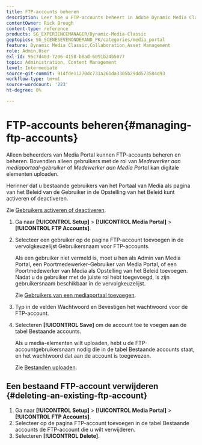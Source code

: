 ```yaml
---
title: FTP-accounts beheren
description: Leer hoe u FTP-accounts beheert in Adobe Dynamic Media Classic.
contentOwner: Rick Brough
content-type: reference
products: SG_EXPERIENCEMANAGER/Dynamic-Media-Classic
geptopics: SG_SCENESEVENONDEMAND_PK/categories/media_portal
feature: Dynamic Media Classic,Collaboration,Asset Management
role: Admin,User
exl-id: 95c7d403-7206-4158-b8ad-6091b24b5077
topic: Administration, Content Management
level: Intermediate
source-git-commit: 914fde11270dc731a261da3305b29dd573584d93
workflow-type: tm+mt
source-wordcount: '223'
ht-degree: 0%

---
```


# FTP-accounts beheren{#managing-ftp-accounts}

Alleen beheerders van Media Portal kunnen FTP-accounts beheren en beheren. Bovendien alleen gebruikers met de rol van *Medewerker aan mediaportaal-gebruiker* of *Medewerker aan Media Portal* kan digitale elementen uploaden.

Herinner dat u bestaande gebruikers van het Portaal van Media als pagina van het Beleid van de Gebruiker in de Opstelling van het Beleid kunt activeren of deactiveren.

Zie [Gebruikers activeren of deactiveren](administration-setup.md#activating_or_deactivating_users).

1. Ga naar **[!UICONTROL Setup]** > **[!UICONTROL Media Portal]** > **[!UICONTROL FTP Accounts]**.
1. Selecteer een gebruiker op de pagina FTP-account toevoegen in de vervolgkeuzelijst Gebruikersnaam voor FTP-accounts.

   Als een gebruiker niet vermeld is, moet u hen als Admin van Media Portal, een Poortmedewerker-Gebruiker van Media Portal, of een Poortmedewerker van Media als Opstelling van het Beleid toevoegen. Nadat u de gebruiker met de juiste rol hebt toegevoegd, is zijn gebruikersnaam beschikbaar in de vervolgkeuzelijst.

   Zie [Gebruikers van een mediaportaal toevoegen](adding-media-portal-users.md#adding_a_media_portal_user).

1. Typ in de velden Wachtwoord en Bevestigen het wachtwoord voor de FTP-account.
1. Selecteren **[!UICONTROL Save]** om de account toe te voegen aan de tabel Bestaande accounts.

   Als u media-elementen wilt uploaden, hebt u de FTP-accountgebruikersnaam nodig die in de tabel Bestaande accounts staat, en het wachtwoord dat aan de account is toegewezen.

   Zie [Bestanden uploaden](uploading-files.md#uploading_files).

## Een bestaand FTP-account verwijderen {#deleting-an-existing-ftp-account}

1. Ga naar **[!UICONTROL Setup]** > **[!UICONTROL Media Portal]** > **[!UICONTROL FTP Accounts]**.
1. Selecteer op de pagina FTP-account toevoegen in de tabel Bestaande accounts de FTP-account die u wilt verwijderen.
1. Selecteren **[!UICONTROL Delete]**.
